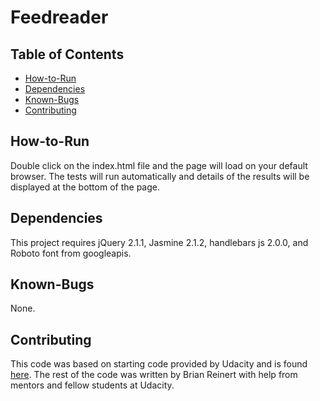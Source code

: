# Feedreader

## Table of Contents

* [How-to-Run](#How-to-Run)
* [Dependencies](#Dependencies)
* [Known-Bugs](#Known-Bugs)
* [Contributing](#Contributing)

## How-to-Run

Double click on the index.html file and the page will load on your default browser. The tests will run automatically and details of the results will be displayed at the bottom of the page.

## Dependencies

This project requires jQuery 2.1.1, Jasmine 2.1.2, handlebars js 2.0.0, and Roboto font from googleapis.

## Known-Bugs

None.

## Contributing
 This code was based on starting code provided by Udacity and is found [here](https://github.com/udacity/frontend-nanodegree-feedreader.git). The rest of the code was written by Brian Reinert with help from mentors and fellow students at Udacity.